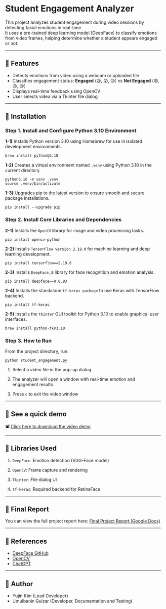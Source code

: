 # Student Engagement Analyzer

This project analyzes student engagement during video sessions by detecting facial emotions in real-time.  
It uses a pre-trained deep learning model (DeepFace) to classify emotions from video frames, helping determine whether a student appears engaged or not.

---

## 📍 Features

- Detects emotions from video using a webcam or uploaded file
- Classifies engagement status: **Engaged** (😃, 😲, 😐) vs **Not Engaged** (😞, 😠, 😢)
- Displays real-time feedback using OpenCV
- User selects video via a Tkinter file dialog

---

## 📍 Installation

### Step 1. Install and Configure Python 3.10 Environment
**1-1)** Installs Python version 3.10 using Homebrew for use in isolated development environments.
```bash
brew install python@3.10
```
**1-2)** Creates a virtual environment named `.venv` using Python 3.10 in the current directory.
```
python3.10 -m venv .venv
source .venv/bin/activate
```
**1-3)** Upgrades pip to the latest version to ensure smooth and secure package installations.
```
pip install --upgrade pip
```

### Step 2. Install Core Libraries and Dependencies
**2-1)** Installs the `OpenCV` library for image and video processing tasks.
```
pip install opencv-python
```
**2-2)** Installs `TensorFlow version 2.19.0` for machine learning and deep learning development.
```
pip install tensorflow==2.19.0
```
**2-3)** Installs `DeepFace`, a library for face recognition and emotion analysis.
```
pip install deepface==0.0.93
```
**2-4)** Installs the standalone `tf-keras package` to use Keras with TensorFlow backend.
```
pip install tf-keras
```
**2-5)** Installs the `tkinter` GUI toolkit for Python 3.10 to enable graphical user interfaces.
```
brew install python-tk@3.10
```

### Step 3. How to Run
From the project directory, run:
```
python student_engagement.py
```
1. Select a video file in the pop-up dialog

2. The analyzer will open a window with real-time emotion and engagement results

3. Press `q` to exit the video window

---
## 📍 See a quick demo

📽️ [Click here to download the video demo](https://github.com/yujin-k9/CS3120/raw/main/assets/demo.mov)

---

## 📍 Libraries Used
1. `DeepFace`: Emotion detection (VGG-Face model)

2. `OpenCV`: Frame capture and rendering

3. `Tkinter`: File dialog UI

4. `tf-keras`: Required backend for RetinaFace

---

## 📍 Final Report

You can view the full project report here:  [Final Project Report (Google Docs)](https://docs.google.com/document/d/168M0gef6NsiFOpMTsyxWo3XWOMNY-601FMTcBEjiWyk/edit?tab=t.0)

---
## 📍 References
- [DeepFace GitHub](https://github.com/serengil/deepface)
- [OpenCV](https://opencv.org/) 
- [ChatGPT](https://chatgpt.com/)

---

## 📍 Author
- Yujin Kim (Lead Developer)  
- Umulbanin Gulzar (Developer, Documentation and Testing)


